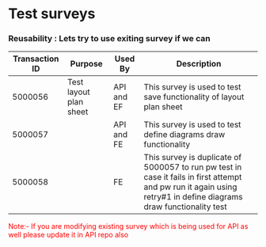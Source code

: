# Test surveys

### Reusability : Lets try to use exiting survey if we can

| Transaction ID | Purpose                | Used By    | Description                                                                                                                                                       |
|----------------|------------------------|------------|-------------------------------------------------------------------------------------------------------------------------------------------------------------------|
| 5000056        | Test layout plan sheet | API and EF | This survey is used to test save functionality of layout plan sheet                                                                                               |
| 5000057        |                        | API and FE | This survey is used to test define diagrams draw functionality                                                                                                    |
| 5000058        |                        | FE         | This survey is duplicate of 5000057 to run pw test in case it fails in first attempt and pw run it again using retry#1 in define diagrams draw functionality test |


<span style="color:red">
Note:- If you are modifying existing survey which is being used for API as well please update it in API repo also
</span>
